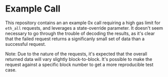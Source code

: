 # Example Call
This repository contains an an example 0x call requiring a high gas limit for `eth_all` requests, and leverages a state-override parameter. It doesn't seem necessary to go through the trouble of decoding the results, as it's clear that the failed request returns a significanly small set of data than a successful request.

Note: Due to the nature of the requests, it's expected that the overall returned data will vary slightly block-to-block. It's possible to make the request against a specific block number to get a more reproducible test case.
